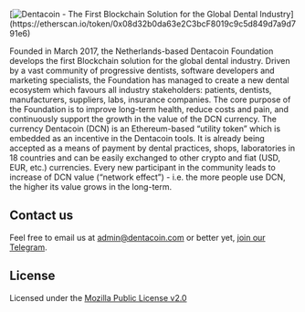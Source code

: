 [![Dentacoin - The First Blockchain Solution for the Global Dental Industry](https://dentacoin.com/web/img/qr.jpg "Proof the Dentatcoin smart contract address on https://etherscan.io")](https://etherscan.io/token/0x08d32b0da63e2C3bcF8019c9c5d849d7a9d791e6)

Founded in March 2017, the Netherlands-based Dentacoin Foundation develops the first Blockchain solution for the global dental industry. Driven by a vast community of progressive dentists, software developers and marketing specialists, the Foundation has managed to create a new dental ecosystem which favours all industry stakeholders: patients, dentists, manufacturers, suppliers, labs, insurance companies. The core purpose of the Foundation is to improve long-term health, reduce costs and pain, and continuously support the growth in the value of the DCN currency. The currency Dentacoin (DCN) is an Ethereum-based “utility token” which is embedded as an incentive in the Dentacoin tools. It is already being accepted as a means of payment by dental practices, shops, laboratories in 18 countries and can be easily exchanged to other crypto and fiat (USD, EUR, etc.) currencies. Every new participant in the community leads to increase of DCN value (“network effect”) - i.e. the more people use DCN, the higher its value grows in the long-term.

## Contact us

Feel free to email us at [admin@dentacoin.com](mailto:admin@dentacoin.com) or better yet, [join our Telegram](https://t.me/dentacoin).

## License

Licensed under the [Mozilla Public License v2.0](https://github.com/neptox/Dentacoin/blob/master/LICENSE.md)
